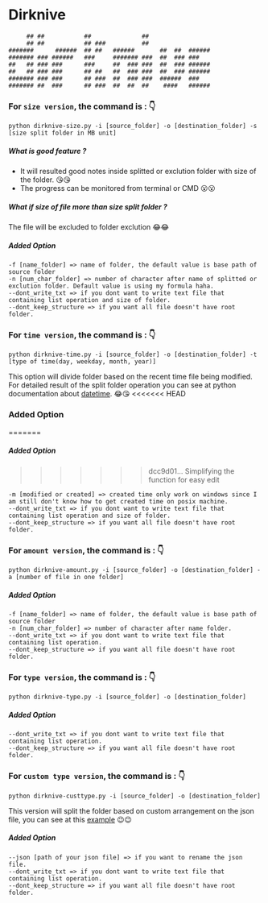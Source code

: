 # Dirknive
```
     ## ##           ##              ##
     ## ##           ## ###          ##
#######      ######  ## ##   ######       ##  ##  ######
####### ### ######   ###     ####### ###  ##  ### ### 
##   ## ### ###      ###     ##  ### ###  ##  ### ######
##   ## ### ###      ## ##   ##  ### ###  ##  ### ######
####### ### ###      ## ###  ##  ### ###  ######  ###
####### ##  ###      ## ###  ##  ##  ##    ####   ######
```

### For `size version`, the command is : :point_down:
```
python dirknive-size.py -i [source_folder] -o [destination_folder] -s [size split folder in MB unit]
```
##### What is good feature ?
 - It will resulted good notes inside splitted or exclution folder with size of the folder. :kissing_heart::kissing_heart:
 - The progress can be monitored from terminal or CMD :open_mouth::open_mouth:
##### What if size of file more than size split folder ?
The file will be excluded to folder exclution :joy::joy:
##### Added Option
```
-f [name_folder] => name of folder, the default value is base path of source folder 
-n [num_char_folder] => number of character after name of splitted or exclution folder. Default value is using my formula haha.
--dont_write_txt => if you dont want to write text file that containing list operation and size of folder.
--dont_keep_structure => if you want all file doesn't have root folder.
```

### For `time version`, the command is : :point_down:
```
python dirknive-time.py -i [source_folder] -o [destination_folder] -t [type of time(day, weekday, month, year)]
```
This option will divide folder based on the recent time file being modified. For detailed result of the split folder operation you can see at python documentation about [datetime](https://docs.python.org/3/library/datetime.html#strftime-and-strptime-format-codes). :joy::kissing_heart:
<<<<<<< HEAD

### Added Option
=======
##### Added Option
>>>>>>> dcc9d01... Simplifying the function for easy edit
```
-m [modified or created] => created time only work on windows since I am still don't know how to get created time on posix machine. 
--dont_write_txt => if you dont want to write text file that containing list operation and size of folder.
--dont_keep_structure => if you want all file doesn't have root folder.
```

### For `amount version`, the command is : :point_down:
```
python dirknive-amount.py -i [source_folder] -o [destination_folder] -a [number of file in one folder]
```
##### Added Option
```
-f [name_folder] => name of folder, the default value is base path of source folder 
-n [num_char_folder] => number of character after name folder.
--dont_write_txt => if you dont want to write text file that containing list operation.
--dont_keep_structure => if you want all file doesn't have root folder.
```

### For `type version`, the command is : :point_down:
```
python dirknive-type.py -i [source_folder] -o [destination_folder]
```
##### Added Option
```
--dont_write_txt => if you dont want to write text file that containing list operation.
--dont_keep_structure => if you want all file doesn't have root folder.
```

### For `custom type version`, the command is : :point_down:
```
python dirknive-custtype.py -i [source_folder] -o [destination_folder]
```
This version will split the folder based on custom arrangement on the json file, you can see at this [example](https://github.com/darkshadowlho/dirknive/blob/main/dirknive-custtype.json) :wink::wink:
##### Added Option
```
--json [path of your json file] => if you want to rename the json file.
--dont_write_txt => if you dont want to write text file that containing list operation.
--dont_keep_structure => if you want all file doesn't have root folder.
```
